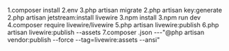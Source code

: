 1.composer install
2.env
3.php artisan migrate
2.php artisan key:generate
2.php artisan jetstream:install livewire
3.npm install 
3.npm run dev
4.composer require livewire/livewire
5.php artisan livewire:publish
6.php artisan livewire:publish --assets
7.composer .json ---"@php artisan vendor:publish --force --tag=livewire:assets --ansi"
        
